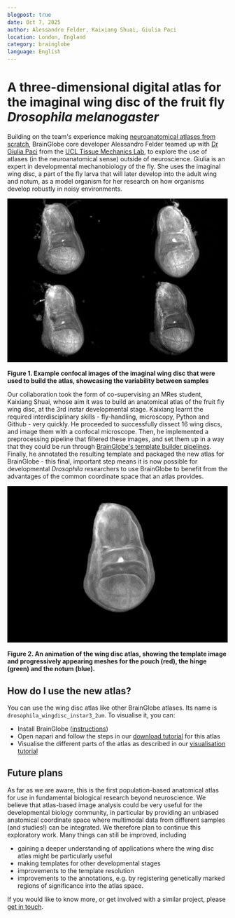 ```yaml
---
blogpost: true
date: Oct 7, 2025
author: Alessandro Felder, Kaixiang Shuai, Giulia Paci
location: London, England
category: brainglobe
language: English
---
```


# A three-dimensional digital atlas for the imaginal wing disc of the fruit fly _Drosophila_ _melanogaster_

Building on the team's experience making [neuroanatomical atlases from scratch](https://brainglobe.info/blog/uncharted-brains.html), BrainGlobe core developer Alessandro Felder teamed up with [Dr Giulia Paci](https://giuliapaci.github.io/research/) from the [UCL Tissue Mechanics Lab](https://www.tissuemechanicslab.com), to explore the use of atlases (in the neuroanatomical sense) outside of neuroscience. Giulia is an expert in developmental mechanobiology of the fly. She uses the imaginal wing disc, a part of the fly larva that will later develop into the adult wing and notum, as a model organism for her research on how organisms develop robustly in noisy environments.

![wing discs](./images/drosophila-samples.png)

**Figure 1. Example confocal images of the imaginal wing disc that were used to build the atlas, showcasing the variability between samples**

Our collaboration took the form of co-supervising an MRes student, Kaixiang Shuai, whose aim it was to build an anatomical atlas of the fruit fly wing disc, at the 3rd instar developmental stage. Kaixiang learnt the required interdisciplinary skills - fly-handling, microscopy, Python and Github - very quickly. He proceeded to successfully dissect 16 wing discs, and image them with a confocal microscope. Then, he implemented a preprocessing pipeline that filtered these images, and set them up in a way that they could be run through [BrainGlobe's template builder pipelines](https://github.com/brainglobe/brainglobe-template-builder). Finally, he annotated the resulting template and packaged the new atlas for BrainGlobe - this final, important step means it is now possible for developmental _Drosophila_ researchers to use BrainGlobe to benefit from the advantages of the common coordinate space that an atlas provides.

![wing discs](./images/drosophila-atlas.gif)

**Figure 2. An animation of the wing disc atlas, showing the template image and progressively appearing meshes for the pouch (red), the hinge (green) and the notum (blue).**

## How do I use the new atlas?

You can use the wing disc atlas like other BrainGlobe atlases. Its name is `drosophila_wingdisc_instar3_2um`. To visualise it, you can:

* Install BrainGlobe ([instructions](/documentation/index))
* Open napari and follow the steps in our [download tutorial](/tutorials/manage-atlases-in-GUI.md) for this atlas
* Visualise the different parts of the atlas as described in our [visualisation tutorial](/tutorials/visualise-atlas-napari)

## Future plans

As far as we are aware, this is the first population-based anatomical atlas for use in fundamental biological research beyond neuroscience. We believe that atlas-based image analysis could be very useful for the developmental biology community, in particular by providing an unbiased anatomical coordinate space where multimodal data from different samples (and studies!) can be integrated. We therefore plan to continue this exploratory work. Many things can still be improved, including
* gaining a deeper understanding of applications where the wing disc atlas might be particularly useful
* making templates for other developmental stages
* improvements to the template resolution
* improvements to the annotations, e.g. by registering genetically marked regions of significance into the atlas space.

If you would like to know more, or get involved with a similar project, please [get in touch](/contact).
